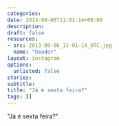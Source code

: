 ```yaml
---
categories:
date: 2013-09-06T11:01:14+00:00
description:
draft: false
resources:
- src: 2013-09-06_11-01-14_UTC.jpg
  name: "header"
layout: instagram
options:
  unlisted: false
stories:
subtitle:
title: "Já é sexta feira?"
tags: []
---
```


"Já é sexta feira?"
